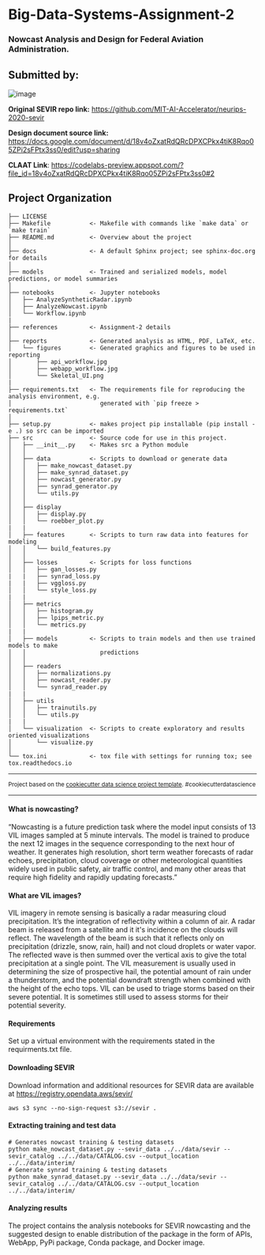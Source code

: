 Big-Data-Systems-Assignment-2
==============================
### Nowcast Analysis and Design for Federal Aviation Administration.

## Submitted by:

![image](https://user-images.githubusercontent.com/37017771/153502035-dde7b1ec-5020-4505-954a-2e67528366e7.png)

**Original SEVIR repo link:** https://github.com/MIT-AI-Accelerator/neurips-2020-sevir

**Design document source link:** https://docs.google.com/document/d/18v4oZxatRdQRcDPXCPkx4tiK8Rqo05ZPi2sFPtx3ss0/edit?usp=sharing

**CLAAT Link**: https://codelabs-preview.appspot.com/?file_id=18v4oZxatRdQRcDPXCPkx4tiK8Rqo05ZPi2sFPtx3ss0#2

Project Organization
------------

    ├── LICENSE
    ├── Makefile           <- Makefile with commands like `make data` or `make train`
    ├── README.md          <- Overview about the project
    │
    ├── docs               <- A default Sphinx project; see sphinx-doc.org for details
    │
    ├── models             <- Trained and serialized models, model predictions, or model summaries
    │
    ├── notebooks          <- Jupyter notebooks
    │   ├── AnalyzeSyntheticRadar.ipynb
    │   ├── AnalyzeNowcast.ipynb
    │   └── Workflow.ipynb
    |
    ├── references         <- Assignment-2 details
    │
    ├── reports            <- Generated analysis as HTML, PDF, LaTeX, etc.
    │   └── figures        <- Generated graphics and figures to be used in reporting
    │       ├── api_workflow.jpg
    │       ├── webapp_workflow.jpg
    │       └── Skeletal_UI.png
    |
    ├── requirements.txt   <- The requirements file for reproducing the analysis environment, e.g.
    │                         generated with `pip freeze > requirements.txt`
    │
    ├── setup.py           <- makes project pip installable (pip install -e .) so src can be imported
    ├── src                <- Source code for use in this project.
    │   ├── __init__.py    <- Makes src a Python module
    │   │
    │   ├── data           <- Scripts to download or generate data
    │   │   ├── make_nowcast_dataset.py
    │   │   ├── make_synrad_dataset.py
    │   │   ├── nowcast_generator.py
    │   │   ├── synrad_generator.py
    │   │   └── utils.py
    │   │
    │   ├── display         
    │   │   ├── display.py
    │   │   └── roebber_plot.py
    |   |
    │   ├── features       <- Scripts to turn raw data into features for modeling
    │   │   └── build_features.py
    │   │
    │   ├── losses         <- Scripts for loss functions
    │   │   ├── gan_losses.py
    |   |   ├── synrad_loss.py
    |   |   ├── vggloss.py
    │   │   └── style_loss.py
    |   |
    │   ├── metrics         
    │   │   ├── histogram.py
    │   │   ├── lpips_metric.py
    │   │   └── metrics.py
    |   |
    │   ├── models         <- Scripts to train models and then use trained models to make
    │   │                     predictions
    │   │
    │   ├── readers         
    │   │   ├── normalizations.py
    │   │   ├── nowcast_reader.py
    │   │   └── synrad_reader.py
    |   |
    │   ├── utils         
    │   │   ├── trainutils.py
    │   │   └── utils.py
    |   |
    │   └── visualization  <- Scripts to create exploratory and results oriented visualizations
    │       └── visualize.py
    │
    └── tox.ini            <- tox file with settings for running tox; see tox.readthedocs.io


--------

<p><small>Project based on the <a target="_blank" href="https://drivendata.github.io/cookiecutter-data-science/">cookiecutter data science project template</a>. #cookiecutterdatascience</small></p>

--------
#### What is nowcasting?
“Nowcasting is a future prediction task where the model input consists of 13 VIL images sampled at 5 minute intervals. The model is trained to produce the next 12 images in the sequence corresponding to the next hour of weather. It generates high resolution, short term weather forecasts of radar echoes, precipitation, cloud coverage or other meteorological quantities widely used in public safety, air traffic control, and many other areas that require high fidelity and rapidly updating forecasts.”

#### What are VIL images? 
VIL imagery in remote sensing is basically a radar measuring cloud precipitation. It’s the integration of reflectivity within a column of air. A radar beam is released from a satellite and it it's incidence on the clouds will reflect. The wavelength of the beam is such that it reflects only on precipitation (drizzle, snow, rain, hail) and not cloud droplets or water vapor. The reflected wave is then summed over the vertical axis to give the total precipitation at a single point. The VIL measurement is usually used in determining the size of prospective hail, the potential amount of rain under a thunderstorm, and the potential downdraft strength when combined with the height of the echo tops. VIL can be used to triage storms based on their severe potential. It is sometimes still used to assess storms for their potential severity.

#### Requirements
Set up a virtual environment with the requirements stated in the requirments.txt file.

#### Downloading SEVIR
Download information and additional resources for SEVIR data are available at https://registry.opendata.aws/sevir/
```
aws s3 sync --no-sign-request s3://sevir .
```
#### Extracting training and test data
```cd src/data
# Generates nowcast training & testing datasets
python make_nowcast_dataset.py --sevir_data ../../data/sevir --sevir_catalog ../../data/CATALOG.csv --output_location ../../data/interim/
# Generate synrad training & testing datasets
python make_synrad_dataset.py --sevir_data ../../data/sevir --sevir_catalog ../../data/CATALOG.csv --output_location ../../data/interim/
```
#### Analyzing results
The project contains the analysis notebooks for SEVIR nowcasting and the suggested design to enable distribution of the package in the form of APIs, WebApp, PyPi package, Conda package, and Docker image. 
